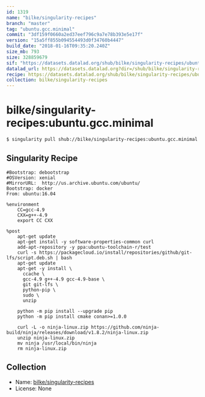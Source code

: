 ```yaml
---
id: 1319
name: "bilke/singularity-recipes"
branch: "master"
tag: "ubuntu.gcc.minimal"
commit: "3df159f0660a2ed37eef796c9a7e78b393e5e17f"
version: "15a5ff855b094554493d0f34760b4447"
build_date: "2018-01-16T09:35:20.240Z"
size_mb: 793
size: 328859679
sif: "https://datasets.datalad.org/shub/bilke/singularity-recipes/ubuntu.gcc.minimal/2018-01-16-3df159f0-15a5ff85/15a5ff855b094554493d0f34760b4447.simg"
datalad_url: https://datasets.datalad.org?dir=/shub/bilke/singularity-recipes/ubuntu.gcc.minimal/2018-01-16-3df159f0-15a5ff85/
recipe: https://datasets.datalad.org/shub/bilke/singularity-recipes/ubuntu.gcc.minimal/2018-01-16-3df159f0-15a5ff85/Singularity
collection: bilke/singularity-recipes
---
```


# bilke/singularity-recipes:ubuntu.gcc.minimal

```bash
$ singularity pull shub://bilke/singularity-recipes:ubuntu.gcc.minimal
```

## Singularity Recipe

```singularity
#Bootstrap: debootstrap
#OSVersion: xenial
#MirrorURL:  http://us.archive.ubuntu.com/ubuntu/
Bootstrap: docker
From: ubuntu:16.04

%environment
    CC=gcc-4.9
    CXX=g++-4.9
    export CC CXX
    
%post
    apt-get update
    apt-get install -y software-properties-common curl
    add-apt-repository -y ppa:ubuntu-toolchain-r/test 
    curl -s https://packagecloud.io/install/repositories/github/git-lfs/script.deb.sh | bash 
    apt-get update
    apt-get -y install \
      ccache \
      gcc-4.9 g++-4.9 gcc-4.9-base \
      git git-lfs \
      python-pip \
      sudo \
      unzip
    
    python -m pip install --upgrade pip
    python -m pip install cmake conan>=1.0.0

    curl -L -o ninja-linux.zip https://github.com/ninja-build/ninja/releases/download/v1.8.2/ninja-linux.zip
    unzip ninja-linux.zip
    mv ninja /usr/local/bin/ninja
    rm ninja-linux.zip
```

## Collection

 - Name: [bilke/singularity-recipes](https://github.com/bilke/singularity-recipes)
 - License: None

